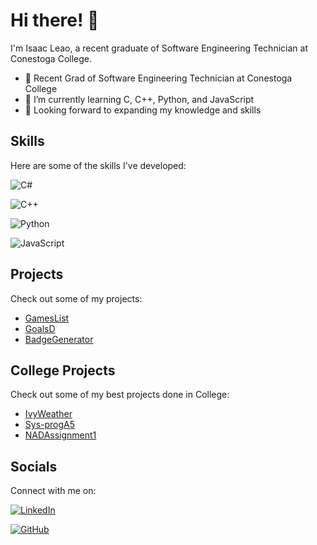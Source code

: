 # Hi there! 👋

I'm Isaac Leao, a recent graduate of Software Engineering Technician at Conestoga College.

- 👀 Recent Grad of Software Engineering Technician at Conestoga College
- 🌱 I’m currently learning C, C++, Python, and JavaScript
- 💪 Looking forward to expanding my knowledge and skills

## Skills
Here are some of the skills I've developed:

![C#](https://img.shields.io/badge/C%23-239120?style=for-the-badge&logo=c-sharp&logoColor=white) 

![C++](https://img.shields.io/badge/C++-00599C?style=for-the-badge&logo=c%2B%2B&logoColor=white)

![Python](https://img.shields.io/badge/Python-3776AB?style=for-the-badge&logo=python&logoColor=white)

![JavaScript](https://img.shields.io/badge/JavaScript-F7DF1E?style=for-the-badge&logo=javascript&logoColor=black)


## Projects
Check out some of my projects:

- [GamesList](https://github.com/IribeiroLeao2003/GamesList)
- [GoalsD](https://github.com/IribeiroLeao2003/GoalsD)
- [BadgeGenerator](https://github.com/IribeiroLeao2003/BadgeGenerator)



## College Projects
Check out some of my best projects done in College:

- [IvyWeather](https://github.com/Vivi-Kass/IvyWeather)
- [Sys-progA5](https://github.com/Vivi-Kass/IvyWeather)
- [NADAssignment1](https://github.com/IribeiroLeao2003/NADAssignment1)

  
## Socials
Connect with me on:

[![LinkedIn](https://img.shields.io/badge/LinkedIn-0077B5?style=for-the-badge&logo=linkedin&logoColor=white)](https://www.linkedin.com/in/isaacleao/?originalSubdomain=ca)

[![GitHub](https://img.shields.io/badge/GitHub-100000?style=for-the-badge&logo=github&logoColor=white)](https://github.com/IribeiroLeao2003)
